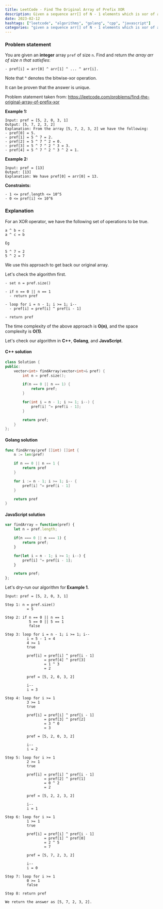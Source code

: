 ```yaml
---
title: LeetCode - Find The Original Array of Prefix XOR
description: Given a sequence arr[] of N - 1 elements which is xor of all adjacent pairs in an array, the task is to find that original array from the arr[].
date: 2023-02-12
hashtags: ["leetcode", "algorithms", "golang", "cpp", "javascript"]
categories: "given a sequence arr[] of N - 1 elements which is xor of all adjacent pairs in an array, the task is to find that original array from the arr[], c++, golang, javascript"
---
```


### Problem statement

You are given an **integer** array `pref` of size `n`. Find and return *the array arr of size n that satisfies*:

```
- pref[i] = arr[0] ^ arr[1] ^ ... ^ arr[i].
```

Note that ^ denotes the bitwise-xor operation.

It can be proven that the answer is unique.

Problem statement taken from: <a href='https://leetcode.com/problems/find-the-original-array-of-prefix-xor' target='_blank'>https://leetcode.com/problems/find-the-original-array-of-prefix-xor</a>

**Example 1:**

```
Input: pref = [5, 2, 0, 3, 1]
Output: [5, 7, 2, 3, 2]
Explanation: From the array [5, 7, 2, 3, 2] we have the following:
- pref[0] = 5.
- pref[1] = 5 ^ 7 = 2.
- pref[2] = 5 ^ 7 ^ 2 = 0.
- pref[3] = 5 ^ 7 ^ 2 ^ 3 = 3.
- pref[4] = 5 ^ 7 ^ 2 ^ 3 ^ 2 = 1.
```

**Example 2:**

```
Input: pref = [13]
Output: [13]
Explanation: We have pref[0] = arr[0] = 13.
```

**Constraints:**

```
- 1 <= pref.length <= 10^5
- 0 <= pref[i] <= 10^6
```

### Explanation

For an XOR operator, we have the following set of operations to be true.

```
a ^ b = c
a ^ c = b

Eg

5 ^ 7 = 2
5 ^ 2 = 7
```

We use this approach to get back our original array.

Let's check the algorithm first.

```
- set n = pref.size()

- if n == 0 || n == 1
  - return pref

- loop for i = n - 1; i >= 1; i--
  - pref[i] = pref[i] ^ pref[i - 1]

- return pref
```

The time complexity of the above approach is **O(n)**, and the space complexity is **O(1)**.

Let's check our algorithm in **C++**, **Golang**, and **JavaScript**.

#### C++ solution

```cpp
class Solution {
public:
    vector<int> findArray(vector<int>& pref) {
        int n = pref.size();

        if(n == 0 || n == 1) {
            return pref;
        }

        for(int i = n - 1; i >= 1; i--) {
            pref[i] ^= pref[i - 1];
        }

        return pref;
    }
};
```

#### Golang solution

```go
func findArray(pref []int) []int {
    n := len(pref)

    if n == 0 || n == 1 {
        return pref
    }

    for i := n - 1; i >= 1; i-- {
        pref[i] ^= pref[i - 1]
    }

    return pref
}
```

#### JavaScript solution

```javascript
var findArray = function(pref) {
    let n = pref.length;

    if(n === 0 || n === 1) {
        return pref;
    }

    for(let i = n - 1; i >= 1; i--) {
        pref[i] ^= pref[i - 1];
    }

    return pref;
};
```

Let's dry-run our algorithm for **Example 1**.

```
Input: pref = [5, 2, 0, 3, 1]

Step 1: n = pref.size()
          = 5

Step 2: if n == 0 || n == 1
           5 == 0 || 5 == 1
           false

Step 3: loop for i = n - 1; i >= 1; i--
          i = 5 - 1 = 4
          4 >= 1
          true

          pref[i] = pref[i] ^ pref[i - 1]
                  = pref[4] ^ pref[3]
                  = 1 ^ 3
                  = 2

          pref = [5, 2, 0, 3, 2]

          i--
          i = 3

Step 4: loop for i >= 1
          3 >= 1
          true

          pref[i] = pref[i] ^ pref[i - 1]
                  = pref[3] ^ pref[2]
                  = 3 ^ 0
                  = 3

          pref = [5, 2, 0, 3, 2]

          i--
          i = 2

Step 5: loop for i >= 1
          2 >= 1
          true

          pref[i] = pref[i] ^ pref[i - 1]
                  = pref[2] ^ pref[1]
                  = 0 ^ 2
                  = 2

          pref = [5, 2, 2, 3, 2]

          i--
          i = 1

Step 6: loop for i >= 1
          1 >= 1
          true

          pref[i] = pref[i] ^ pref[i - 1]
                  = pref[1] ^ pref[0]
                  = 2 ^ 5
                  = 7

          pref = [5, 7, 2, 3, 2]

          i--
          i = 0

Step 7: loop for i >= 1
          0 >= 1
          false

Step 8: return pref

We return the answer as [5, 7, 2, 3, 2].
```
